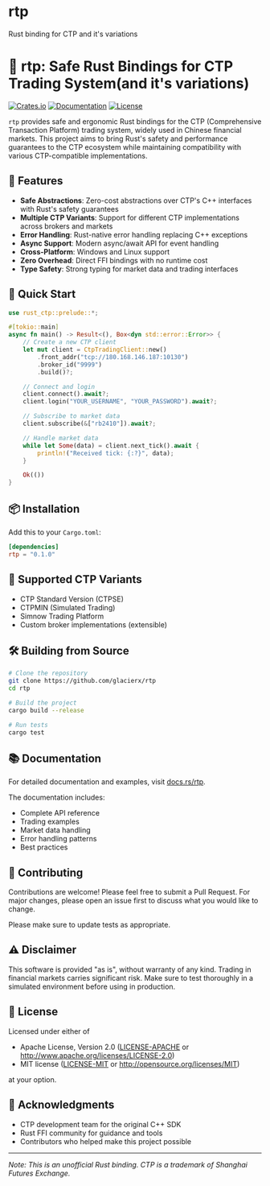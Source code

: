 # rtp
Rust binding for CTP and it's variations

# 🦀 rtp: Safe Rust Bindings for CTP Trading System(and it's variations)

[![Crates.io](https://img.shields.io/crates/v/rtp)](https://crates.io/crates/rtp)
[![Documentation](https://docs.rs/rtp/badge.svg)](https://docs.rs/rtp)
[![License](https://img.shields.io/badge/license-MIT%2FApache--2.0-blue.svg)](LICENSE)

`rtp` provides safe and ergonomic Rust bindings for the CTP (Comprehensive Transaction Platform) trading system, widely used in Chinese financial markets. This project aims to bring Rust's safety and performance guarantees to the CTP ecosystem while maintaining compatibility with various CTP-compatible implementations.

## 🌟 Features

- **Safe Abstractions**: Zero-cost abstractions over CTP's C++ interfaces with Rust's safety guarantees
- **Multiple CTP Variants**: Support for different CTP implementations across brokers and markets
- **Error Handling**: Rust-native error handling replacing C++ exceptions
- **Async Support**: Modern async/await API for event handling
- **Cross-Platform**: Windows and Linux support
- **Zero Overhead**: Direct FFI bindings with no runtime cost
- **Type Safety**: Strong typing for market data and trading interfaces

## 🚀 Quick Start

```rust
use rust_ctp::prelude::*;

#[tokio::main]
async fn main() -> Result<(), Box<dyn std::error::Error>> {
    // Create a new CTP client
    let mut client = CtpTradingClient::new()
        .front_addr("tcp://180.168.146.187:10130")
        .broker_id("9999")
        .build()?;

    // Connect and login
    client.connect().await?;
    client.login("YOUR_USERNAME", "YOUR_PASSWORD").await?;

    // Subscribe to market data
    client.subscribe(&["rb2410"]).await?;

    // Handle market data
    while let Some(data) = client.next_tick().await {
        println!("Received tick: {:?}", data);
    }

    Ok(())
}
```

## 📦 Installation

Add this to your `Cargo.toml`:

```toml
[dependencies]
rtp = "0.1.0"
```

## 🔧 Supported CTP Variants

- CTP Standard Version (CTPSE)
- CTPMIN (Simulated Trading)
- Simnow Trading Platform
- Custom broker implementations (extensible)

## 🛠️ Building from Source

```bash
# Clone the repository
git clone https://github.com/glacierx/rtp
cd rtp

# Build the project
cargo build --release

# Run tests
cargo test
```

## 📚 Documentation

For detailed documentation and examples, visit [docs.rs/rtp](https://docs.rs/rtp).

The documentation includes:
- Complete API reference
- Trading examples
- Market data handling
- Error handling patterns
- Best practices

## 🤝 Contributing

Contributions are welcome! Please feel free to submit a Pull Request. For major changes, please open an issue first to discuss what you would like to change.

Please make sure to update tests as appropriate.

## ⚠️ Disclaimer

This software is provided "as is", without warranty of any kind. Trading in financial markets carries significant risk. Make sure to test thoroughly in a simulated environment before using in production.

## 📄 License

Licensed under either of

 * Apache License, Version 2.0 ([LICENSE-APACHE](LICENSE-APACHE) or http://www.apache.org/licenses/LICENSE-2.0)
 * MIT license ([LICENSE-MIT](LICENSE-MIT) or http://opensource.org/licenses/MIT)

at your option.

## 🙏 Acknowledgments

- CTP development team for the original C++ SDK
- Rust FFI community for guidance and tools
- Contributors who helped make this project possible

---

*Note: This is an unofficial Rust binding. CTP is a trademark of Shanghai Futures Exchange.*
